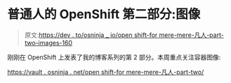 # 普通人的 OpenShift 第二部分:图像

> 原文:[https://dev . to/osninja _ io/open shift-for mere-mere-凡人-part-two-images-160](https://dev.to/osninja_io/openshift-for-mere-mortals-part-two-images-160)

刚刚在 OpenShift 上发表了我的博客系列的第 2 部分。本周重点关注容器图像:

[https://vault . osninja . net/open shift-for mere-mere-凡人-part-two/](https://vault.osninja.net/openshift-for-mere-mortals-part-two/)